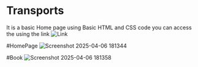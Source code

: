 # Transports 

It is a basic Home page using Basic HTML and CSS code 
you can access the using the link ![Link](https://manikantavarma2889.github.io/Transports/)


#HomePage
![Screenshot 2025-04-06 181344](https://github.com/user-attachments/assets/ff64cc12-3b98-445b-9a21-65bb4a4e36c6)

#Book
![Screenshot 2025-04-06 181358](https://github.com/user-attachments/assets/67328975-828a-48dd-8e13-ab31993ce6c2)

